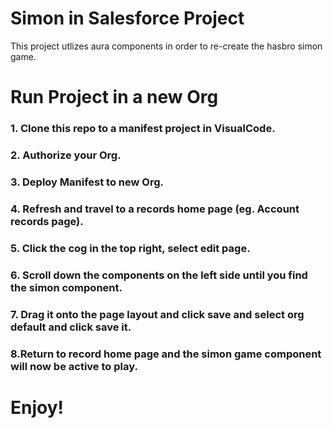 # Simon in Salesforce Project

This project utlizes aura components in order to re-create the hasbro simon game.

# Run Project in a new Org

### 1. Clone this repo to a manifest project in VisualCode.
### 2. Authorize your Org.
### 3. Deploy Manifest to new Org.
### 4. Refresh and travel to a records home page (eg. Account records page).
### 5. Click the cog in the top right, select edit page.
### 6. Scroll down the components on the left side until you find the simon component.
### 7. Drag it onto the page layout and click save and select org default and click save it.
### 8.Return to record home page and the simon game component will now be active to play.

# Enjoy!


